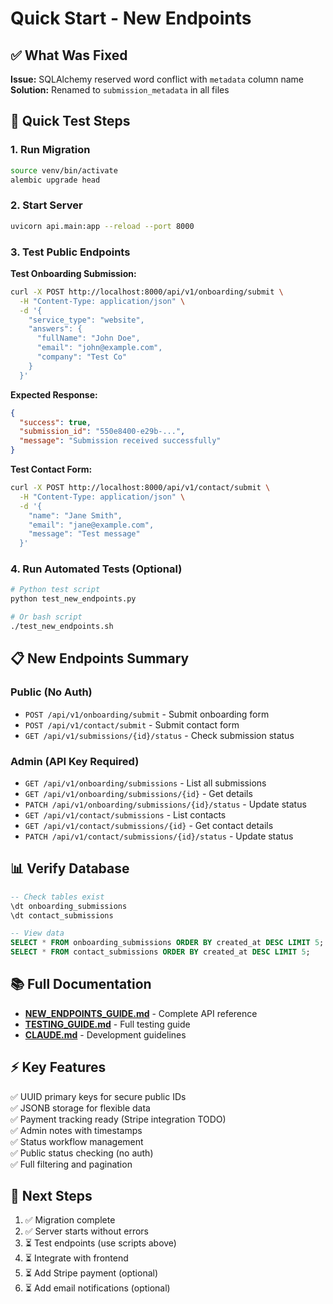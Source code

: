 # Quick Start - New Endpoints

## ✅ What Was Fixed

**Issue:** SQLAlchemy reserved word conflict with `metadata` column name  
**Solution:** Renamed to `submission_metadata` in all files

## 🚀 Quick Test Steps

### 1. Run Migration
```bash
source venv/bin/activate
alembic upgrade head
```

### 2. Start Server
```bash
uvicorn api.main:app --reload --port 8000
```

### 3. Test Public Endpoints

**Test Onboarding Submission:**
```bash
curl -X POST http://localhost:8000/api/v1/onboarding/submit \
  -H "Content-Type: application/json" \
  -d '{
    "service_type": "website",
    "answers": {
      "fullName": "John Doe",
      "email": "john@example.com",
      "company": "Test Co"
    }
  }'
```

**Expected Response:**
```json
{
  "success": true,
  "submission_id": "550e8400-e29b-...",
  "message": "Submission received successfully"
}
```

**Test Contact Form:**
```bash
curl -X POST http://localhost:8000/api/v1/contact/submit \
  -H "Content-Type: application/json" \
  -d '{
    "name": "Jane Smith",
    "email": "jane@example.com",
    "message": "Test message"
  }'
```

### 4. Run Automated Tests (Optional)

```bash
# Python test script
python test_new_endpoints.py

# Or bash script
./test_new_endpoints.sh
```

## 📋 New Endpoints Summary

### Public (No Auth)
- `POST /api/v1/onboarding/submit` - Submit onboarding form
- `POST /api/v1/contact/submit` - Submit contact form
- `GET /api/v1/submissions/{id}/status` - Check submission status

### Admin (API Key Required)
- `GET /api/v1/onboarding/submissions` - List all submissions
- `GET /api/v1/onboarding/submissions/{id}` - Get details
- `PATCH /api/v1/onboarding/submissions/{id}/status` - Update status
- `GET /api/v1/contact/submissions` - List contacts
- `GET /api/v1/contact/submissions/{id}` - Get contact details
- `PATCH /api/v1/contact/submissions/{id}/status` - Update status

## 📊 Verify Database

```sql
-- Check tables exist
\dt onboarding_submissions
\dt contact_submissions

-- View data
SELECT * FROM onboarding_submissions ORDER BY created_at DESC LIMIT 5;
SELECT * FROM contact_submissions ORDER BY created_at DESC LIMIT 5;
```

## 📚 Full Documentation

- **[NEW_ENDPOINTS_GUIDE.md](./NEW_ENDPOINTS_GUIDE.md)** - Complete API reference
- **[TESTING_GUIDE.md](./TESTING_GUIDE.md)** - Full testing guide
- **[CLAUDE.md](./CLAUDE.md)** - Development guidelines

## ⚡ Key Features

✅ UUID primary keys for secure public IDs  
✅ JSONB storage for flexible data  
✅ Payment tracking ready (Stripe integration TODO)  
✅ Admin notes with timestamps  
✅ Status workflow management  
✅ Public status checking (no auth)  
✅ Full filtering and pagination  

## 🔧 Next Steps

1. ✅ Migration complete
2. ✅ Server starts without errors
3. ⏳ Test endpoints (use scripts above)
4. ⏳ Integrate with frontend
5. ⏳ Add Stripe payment (optional)
6. ⏳ Add email notifications (optional)
